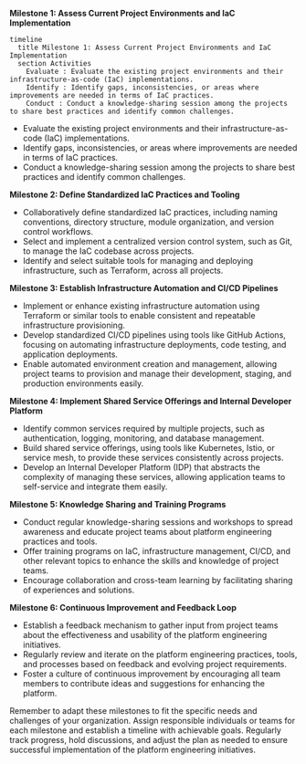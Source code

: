 **Milestone 1: Assess Current Project Environments and IaC Implementation**

```mermaid!
timeline
  title Milestone 1: Assess Current Project Environments and IaC Implementation
  section Activities
    Evaluate : Evaluate the existing project environments and their infrastructure-as-code (IaC) implementations.
    Identify : Identify gaps, inconsistencies, or areas where improvements are needed in terms of IaC practices.
    Conduct : Conduct a knowledge-sharing session among the projects to share best practices and identify common challenges.

```

- Evaluate the existing project environments and their infrastructure-as-code (IaC) implementations.
- Identify gaps, inconsistencies, or areas where improvements are needed in terms of IaC practices.
- Conduct a knowledge-sharing session among the projects to share best practices and identify common challenges.

**Milestone 2: Define Standardized IaC Practices and Tooling**

- Collaboratively define standardized IaC practices, including naming conventions, directory structure, module organization, and version control workflows.
- Select and implement a centralized version control system, such as Git, to manage the IaC codebase across projects.
- Identify and select suitable tools for managing and deploying infrastructure, such as Terraform, across all projects.

**Milestone 3: Establish Infrastructure Automation and CI/CD Pipelines**

- Implement or enhance existing infrastructure automation using Terraform or similar tools to enable consistent and repeatable infrastructure provisioning.
- Develop standardized CI/CD pipelines using tools like GitHub Actions, focusing on automating infrastructure deployments, code testing, and application deployments.
- Enable automated environment creation and management, allowing project teams to provision and manage their development, staging, and production environments easily.

**Milestone 4: Implement Shared Service Offerings and Internal Developer Platform**

- Identify common services required by multiple projects, such as authentication, logging, monitoring, and database management.
- Build shared service offerings, using tools like Kubernetes, Istio, or service mesh, to provide these services consistently across projects.
- Develop an Internal Developer Platform (IDP) that abstracts the complexity of managing these services, allowing application teams to self-service and integrate them easily.

**Milestone 5: Knowledge Sharing and Training Programs**

- Conduct regular knowledge-sharing sessions and workshops to spread awareness and educate project teams about platform engineering practices and tools.
- Offer training programs on IaC, infrastructure management, CI/CD, and other relevant topics to enhance the skills and knowledge of project teams.
- Encourage collaboration and cross-team learning by facilitating sharing of experiences and solutions.

**Milestone 6: Continuous Improvement and Feedback Loop**

- Establish a feedback mechanism to gather input from project teams about the effectiveness and usability of the platform engineering initiatives.
- Regularly review and iterate on the platform engineering practices, tools, and processes based on feedback and evolving project requirements.
- Foster a culture of continuous improvement by encouraging all team members to contribute ideas and suggestions for enhancing the platform.

Remember to adapt these milestones to fit the specific needs and challenges of your organization. Assign responsible individuals or teams for each milestone and establish a timeline with achievable goals. Regularly track progress, hold discussions, and adjust the plan as needed to ensure successful implementation of the platform engineering initiatives.
